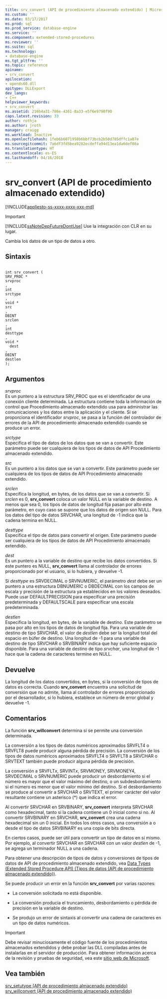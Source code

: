 ```yaml
---
title: srv_convert (API de procedimiento almacenado extendido) | Microsoft Docs
ms.custom: ''
ms.date: 03/17/2017
ms.prod: sql
ms.prod_service: database-engine
ms.service: ''
ms.component: extended-stored-procedures
ms.reviewer: ''
ms.suite: sql
ms.technology:
- database-engine
ms.tgt_pltfrm: ''
ms.topic: reference
apiname:
- srv_convert
apilocation:
- opends60.dll
apitype: DLLExport
dev_langs:
- C++
helpviewer_keywords:
- srv_convert
ms.assetid: 216b4a31-786e-4361-8a33-e5f6e9790f90
caps.latest.revision: 33
author: rothja
ms.author: jroth
manager: craigg
ms.workload: Inactive
ms.openlocfilehash: 1feb6b6071958b6bbf73bcb2b50d785dffc1a87e
ms.sourcegitcommit: 7a6df3fd5bea9282ecdeffa94d13ea1da6def80a
ms.translationtype: HT
ms.contentlocale: es-ES
ms.lasthandoff: 04/16/2018
---
```

# <a name="srvconvert-extended-stored-procedure-api"></a>srv_convert (API de procedimiento almacenado extendido)
[!INCLUDE[appliesto-ss-xxxx-xxxx-xxx-md](../../includes/appliesto-ss-xxxx-xxxx-xxx-md.md)]
    
> [!IMPORTANT]  
>  [!INCLUDE[ssNoteDepFutureDontUse](../../includes/ssnotedepfuturedontuse-md.md)] Use la integración con CLR en su lugar.  
  
 Cambia los datos de un tipo de datos a otro.  
  
## <a name="syntax"></a>Sintaxis  
  
```  
  
int srv_convert (  
SRV_PROC *  
srvproc  
,  
int  
srctype  
,  
void *  
src  
,  
DBINT  
srclen  
,  
int  
desttype  
,  
void *  
  dest  
,  
DBINT  
destlen  
);  
```  
  
## <a name="arguments"></a>Argumentos  
 *srvproc*  
 Es un puntero a la estructura SRV_PROC que es el identificador de una conexión cliente determinada. La estructura contiene toda la información de control que Procedimiento almacenado extendido usa para administrar las comunicaciones y los datos entre la aplicación y el cliente. Si se proporciona el identificador *srvproc*, se pasa a la función del controlador de errores de la API de procedimiento almacenado extendido cuando se produce un error.  
  
 *srctype*  
 Especifica el tipo de datos de los datos que se van a convertir. Este parámetro puede ser cualquiera de los tipos de datos de API Procedimiento almacenado extendido.  
  
 *src*  
 Es un puntero a los datos que se van a convertir. Este parámetro puede ser cualquiera de los tipos de datos de API Procedimiento almacenado extendido.  
  
 *srclen*  
 Especifica la longitud, en bytes, de los datos que se van a convertir. Si *srclen* es 0, **srv_convert** coloca un valor NULL en la variable de destino. A menos que sea 0, los tipos de datos de longitud fija pasan por alto este parámetro, en cuyo caso se supone que los datos de origen son NULL. Para los datos del tipo de datos SRVCHAR, una longitud de -1 indica que la cadena termina en NULL.  
  
 *desttype*  
 Especifica el tipo de datos para convertir el origen. Este parámetro puede ser cualquiera de los tipos de datos de API Procedimiento almacenado extendido.  
  
 *dest*  
 Es un puntero a la variable de destino que recibe los datos convertidos. Si este puntero es NULL, **srv_convert** llama al controlador de errores proporcionado por el usuario, si lo hubiera, y devuelve -1.  
  
 Si *desttype* es SRVDECIMAL o SRVNUMERIC, el parámetro *dest* debe ser un puntero a una estructura DBNUMERIC o DBDECIMAL con los campos de escala y precisión de la estructura ya establecidos en los valores deseados. Puede usar DEFAULTPRECISION para especificar una precisión predeterminada y DEFAULTSCALE para especificar una escala predeterminada.  
  
 *destlen*  
 Especifica la longitud, en bytes, de la variable de destino. Este parámetro se pasa por alto en los tipos de datos de longitud fija. Para una variable de destino de tipo SRVCHAR, el valor de *destlen* debe ser la longitud total del espacio en búfer de destino. Una longitud de -1 para una variable de destino de tipo SRVCHAR o SRVBINARY indica que hay suficiente espacio disponible. Para una variable de destino de tipo *srvchar*, una longitud de -1 hace que la cadena de caracteres termine en NULL.  
  
## <a name="returns"></a>Devuelve  
 La longitud de los datos convertidos, en bytes, si la conversión de tipos de datos es correcta. Cuando **srv_convert** encuentra una solicitud de conversión que no admite, llama al controlador de errores proporcionado por el desarrollador, si lo hubiera, establece un número de error global y devuelve -1.  
  
## <a name="remarks"></a>Comentarios  
 La función **srv_willconvert** determina si se permite una conversión determinada.  
  
 La conversión a los tipos de datos numéricos aproximados SRVFLT4 o SRVFLT8 puede producir alguna pérdida de precisión. La conversión de los tipos de datos numéricos aproximados SRVFLT4 o SRVFLT8 a SRVCHAR o SRVTEXT también puede producir alguna pérdida de precisión.  
  
 La conversión a SRVFLT*x*, SRVINT*x*, SRVMONEY, SRVMONEY4, SRVDECIMAL o SRVNUMERIC puede producir un desbordamiento si el número es mayor que el valor máximo del destino, o un subdesbordamiento si el número es menor que el valor mínimo del destino. Si el desbordamiento se produce al convertir a SRVCHAR o SRVTEXT, el primer carácter del valor resultante contiene un asterisco (*) que indica el error.  
  
 Al convertir SRVCHAR en SRVBINARY, **srv_convert** interpreta SRVCHAR como hexadecimal, tanto si la cadena contiene un 0 inicial como si no. Al convertir SRVBINARY en SRVCHAR, **srv_convert** crea una cadena hexadecimal sin un 0 inicial. En todos los otros casos, una conversión a o desde el tipo de datos SRVBINARY es una copia de bits directa.  
  
 En ciertos casos, puede ser útil para convertir un tipo de datos en sí mismo. Por ejemplo, al convertir SRVCHAR en SRVCHAR con un valor *destlen* de -1, se agrega un terminador NULL a una cadena.  
  
 Para obtener una descripción de tipos de datos y conversiones de tipos de datos de API de procedimiento almacenado extendido, vea [Data Types &#40;Extended Stored Procedure API&#41; (Tipos de datos &#40;API de procedimiento almacenado extendido&#41;)](../../relational-databases/extended-stored-procedures-reference/data-types-extended-stored-procedure-api.md).  
  
 Se puede producir un error en la función **srv_convert** por varias razones:  
  
-   La conversión solicitada no está disponible.  
  
-   La conversión producía el truncamiento, desbordamiento o pérdida de precisión en la variable de destino.  
  
-   Se produjo un error de sintaxis al convertir una cadena de caracteres en un tipo de datos numéricos.  
  
> [!IMPORTANT]  
>  Debe revisar minuciosamente el código fuente de los procedimientos almacenados extendidos y debe probar las DLL compiladas antes de instalarlas en el servidor de producción. Para obtener información acerca de la revisión y pruebas de seguridad, vea este [sitio web de Microsoft](http://go.microsoft.com/fwlink/?LinkID=54761&amp;clcid=0x409http://msdn.microsoft.com/security/).  
  
## <a name="see-also"></a>Vea también  
 [srv_setutype &#40;API de procedimiento almacenado extendido&#41;](../../relational-databases/extended-stored-procedures-reference/srv-setutype-extended-stored-procedure-api.md)   
 [srv_willconvert &#40;API de procedimiento almacenado extendido&#41;](../../relational-databases/extended-stored-procedures-reference/srv-willconvert-extended-stored-procedure-api.md)  
  
  
